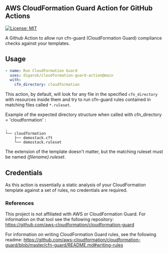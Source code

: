 ## AWS CloudFormation Guard Action for GitHub Actions

[![License: MIT](https://img.shields.io/badge/License-MIT-yellow.svg)](https://opensource.org/licenses/MIT)

A Github Action to allow run cfn-guard (CloudFormation Guard) compliance checks against your templates.
## Usage

```yaml
- name: Run CloudFormation Guard
  uses: digarok/cloudformation-guard-action@main
  with:
    cfn_directory: cloudformation
```

This action, by default, will look for any file in the specified `cfn_directory` with resources inside them and try to run cfn-guard rules contained in matching files called `*.ruleset`.

Example of the expected directory structure when called with cfn_directory = 'cloudformation' :
```
.
└── cloudformation
    ├── demostack.cft
    └── demostack.ruleset
```

The extension of the template doesn't matter, but the matching ruleset must be named _{filename}.ruleset_.



## Credentials
As this action is essentially a static analysis of your CloudFormation template against a set of rules, no credentials are required. 


### References

This project is not affiliated with AWS or CloudFormation Guard.  For information on that tool see the following repository:
https://github.com/aws-cloudformation/cloudformation-guard

For information on writing CloudFormation Guard rules, see the following readme:
https://github.com/aws-cloudformation/cloudformation-guard/blob/master/cfn-guard/README.md#writing-rules


